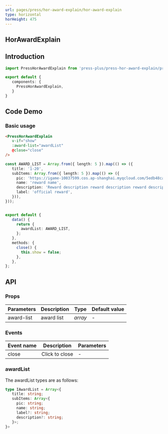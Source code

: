 ```yaml
---
url: pages/press/hor-award-explain/hor-award-explain
type: horizontal
horHeight: 475
---
```


## HorAwardExplain 


## Introduction

```ts
import PressHorAwardExplain from 'press-plus/press-hor-award-explain/press-hor-award-explain';

export default {
   components: {
     PressHorAwardExplain,
   }
}
```

## Code Demo

### Basic usage

```html
<PressHorAwardExplain
   v-if="show"
   :award-list="awardList"
   @close="close"
/>
```

```ts
const AWARD_LIST = Array.from({ length: 5 }).map(() => ({
   title: '1-20',
   subItems: Array.from({ length: 5 }).map(() => ({
     pic: 'https://igame-10037599.cos.ap-shanghai.myqcloud.com/5edb48ca-de79-82c5-4b8f-b6af28124622.jpg',
     name: 'reward name',
     description: 'Reward description reward description reward description reward description reward description reward description reward description reward description reward description reward description reward description',
     label: 'official reward',
   })),
}));


export default {
   data() {
     return {
       awardList: AWARD_LIST,
     };
   },
   methods: {
     close() {
       this.show = false;
     },
   },
};
```


## API

### Props

| Parameters | Description | Type    | Default value |
| ---------- | ----------- | ------- | ------------- |
| award-list | award list  | _array_ | -             |



### Events

| Event name | Description    | Parameters |
| ---------- | -------------- | ---------- |
| close      | Click to close | -          |


### awardList

The awardList types are as follows:

```ts
type IAwardList = Array<{
   title: string;
   subItems: Array<{
     pic: string;
     name: string;
     label?: string;
     description?: string;
   }>;
}>
```
